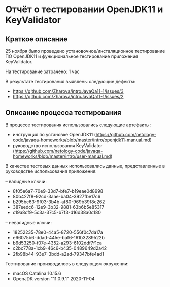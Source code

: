 # Отчёт о тестировании OpenJDK11 и KeyValidator

## Краткое описание

25 ноября было проведено установочное/инсталяционное тестирование ПО OpenJDK11 и функциональное тестирование приложения KeyValidator.

На тестирование затрачено: 1 час

В результате тестирования выявлены следующие дефекты:
* https://github.com/Zharova/introJavaQa11-1/issues/3
* https://github.com/Zharova/introJavaQa11-1/issues/2

## Описание процесса тестирования

В процессе тестирования использовались следующие артефакты:
* инструкция по установке OpenJDK11 (https://github.com/netology-code/javaqa-homeworks/blob/master/intro/openjdk11-manual.md)
* руководство использования  KeyValidator (https://github.com/netology-code/javaqa-homeworks/blob/master/intro/user-manual.md)

В качестве тестовых данных использовались данные, представленные в руководстве использования приложения:

– валидные ключи:
* 8f05e6a7-70e9-33d7-bfe7-b19eae0d8998
* 80b427f8-92cd-3aae-ba04-3927fbe17c6
* b295bc63-9f03-3b4b-af80-969b39f8c262
* 387eedc6-12e9-3b32-9881-63b6b5e85317
* c19a8cf9-5c3a-37c5-b7f3-d16d38a0c180

– невалидные ключи:
* 18252235-78e0-44a5-8720-556f0c7da17a
* e66075b6-ddad-445e-baf6-161b3289522b
* b6d53250-f07e-4352-a293-6102ddf7f1ca
* c2bc778a-1cb9-46c6-b435-0489649d2a42
* 2fb98b44-93e7-3bdd-a2ad-79347bfe4ad1


Тестирование производилось в следующем окружении:
* macOS Catalina 10.15.6
* OpenJDK version "11.0.9.1" 2020-11-04
